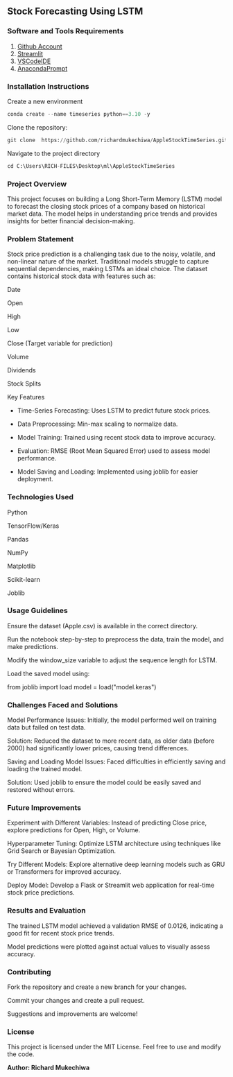 ## Stock Forecasting Using LSTM

### Software and Tools Requirements

1. [Github Account](https://github.com)
2. [Streamlit](https://streamlit.io/cloud)
3. [VSCodeIDE](HTTPS://code.visualstudio.com/)
4. [AnacondaPrompt](https://anaconda.org/anaconda/anaconda_prompt)

### Installation Instructions

Create a new environment 

```python
conda create --name timeseries python==3.10 -y
```
Clone the repository:
```python
git clone  https://github.com/richardmukechiwa/AppleStockTimeSeries.git
```
Navigate to the project directory
```python
cd C:\Users\RICH-FILES\Desktop\ml\AppleStockTimeSeries
```
### Project Overview

This project focuses on building a Long Short-Term Memory (LSTM) model to forecast the closing stock prices of a company based on historical market data. The model helps in understanding price trends and provides insights for better financial decision-making.

### Problem Statement

Stock price prediction is a challenging task due to the noisy, volatile, and non-linear nature of the market. Traditional models struggle to capture sequential dependencies, making LSTMs an ideal choice. The dataset contains historical stock data with features such as:

Date

Open

High

Low

Close (Target variable for prediction)

Volume

Dividends

Stock Splits

Key Features

- Time-Series Forecasting: Uses LSTM to predict future stock prices.

- Data Preprocessing: Min-max scaling to normalize data.

- Model Training: Trained using recent stock data to improve accuracy.

- Evaluation: RMSE (Root Mean Squared Error) used to assess model performance.

- Model Saving and Loading: Implemented using joblib for easier deployment.

### Technologies Used

Python

TensorFlow/Keras

Pandas

NumPy

Matplotlib

Scikit-learn

Joblib

### Usage Guidelines

Ensure the dataset (Apple.csv) is available in the correct directory.

Run the notebook step-by-step to preprocess the data, train the model, and make predictions.

Modify the window_size variable to adjust the sequence length for LSTM.

Load the saved model using:

from joblib import load
model = load("model.keras")

### Challenges Faced and Solutions

Model Performance Issues: Initially, the model performed well on training data but failed on test data.

Solution: Reduced the dataset to more recent data, as older data (before 2000) had significantly lower prices, causing trend differences.

Saving and Loading Model Issues: Faced difficulties in efficiently saving and loading the trained model.

Solution: Used joblib to ensure the model could be easily saved and restored without errors.

### Future Improvements

Experiment with Different Variables: Instead of predicting Close price, explore predictions for Open, High, or Volume.

Hyperparameter Tuning: Optimize LSTM architecture using techniques like Grid Search or Bayesian Optimization.

Try Different Models: Explore alternative deep learning models such as GRU or Transformers for improved accuracy.

Deploy Model: Develop a Flask or Streamlit web application for real-time stock price predictions.

### Results and Evaluation

The trained LSTM model achieved a validation RMSE of 0.0126, indicating a good fit for recent stock price trends.

Model predictions were plotted against actual values to visually assess accuracy.

### Contributing

Fork the repository and create a new branch for your changes.

Commit your changes and create a pull request.

Suggestions and improvements are welcome!

### License

This project is licensed under the MIT License. Feel free to use and modify the code.

__Author: Richard Mukechiwa__
